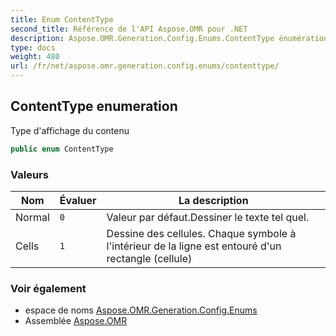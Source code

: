 ```yaml
---
title: Enum ContentType
second_title: Référence de l'API Aspose.OMR pour .NET
description: Aspose.OMR.Generation.Config.Enums.ContentType énumération. Type daffichage du contenu
type: docs
weight: 480
url: /fr/net/aspose.omr.generation.config.enums/contenttype/
---
```

## ContentType enumeration

Type d'affichage du contenu

```csharp
public enum ContentType
```

### Valeurs

| Nom | Évaluer | La description |
| --- | --- | --- |
| Normal | `0` | Valeur par défaut.Dessiner le texte tel quel. |
| Cells | `1` | Dessine des cellules. Chaque symbole à l'intérieur de la ligne est entouré d'un rectangle (cellule) |

### Voir également

* espace de noms [Aspose.OMR.Generation.Config.Enums](../../aspose.omr.generation.config.enums/)
* Assemblée [Aspose.OMR](../../)


